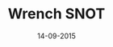 ---
title: "Wrench SNOT"
date: 14-09-2015

image: image.png
cad: model.ldr

source_url: "http://swooshable.com/snot/minifig-wrench"
source_title: "Minifig Wrench"
source_name: "Linus Bohman"

taxonomy:
  part: ["55300"]
  partcount: 1

  width: [3, stud]
  depth: [1, stud]
  height: [1, plate]

  function: [stud_tilt]
  stud_tilt_angle: [180]
---